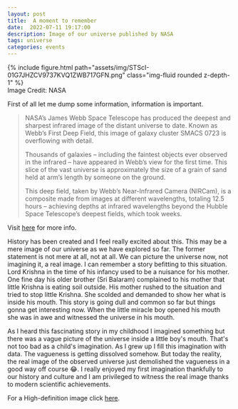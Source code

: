 ```yaml
---
layout: post
title:  A moment to remember
date:  2022-07-11 19:17:00
description: Image of our universe published by NASA
tags: universe
categories: events
---
```

<div class="row mt-3">
        {% include figure.html path="assets/img/STScI-01G7JHZCV9737KVQ1ZWB717GFN.png" class="img-fluid rounded z-depth-1" %}
</div>
<div class="caption">
    Image Credit: NASA
</div>

First of all let me dump some information, information is important.

> NASA’s James Webb Space Telescope has produced the deepest and sharpest infrared image of the distant universe to date. Known as Webb’s First Deep Field, this image of galaxy cluster SMACS 0723 is overflowing with detail.
>
> Thousands of galaxies – including the faintest objects ever observed in the infrared – have appeared in Webb’s view for the first time. This slice of the vast universe is approximately the size of a grain of sand held at arm’s length by someone on the ground.
>
> This deep field, taken by Webb’s Near-Infrared Camera (NIRCam), is a composite made from images at different wavelengths, totaling 12.5 hours – achieving depths at infrared wavelengths beyond the Hubble Space Telescope’s deepest fields, which took weeks.

Visit [here](https://webbtelescope.org/contents/media/images/2022/038/01G7JGTH21B5GN9VCYAHBXKSD1) for more info.

History has been created and I feel really excited about this. This may be a mere image of our universe as we have explored so far. The former statement is not mere at all, not at all. We can picture the universe now, not imagining it, a real image. I can remember a story befitting to this situation. Lord Krishna in the time of his infancy used to be a nuisance for his mother. One fine day his older brother (Sri Balaram) complained to his mother that little Krishna is eating soil outside. His mother rushed to the situation and tried to stop little Krishna. She scolded and demanded to show her what is inside his mouth. This story is going dull and common so far but things gonna get interesting now. When the little miracle boy opened his mouth she was in awe and witnessed the universe in his mouth. 

As I heard this fascinating story in my childhood I imagined something but there was a vague picture of the universe inside a little boy's mouth. That's not too bad as a child's imagination. As I grew up I fill this imagination with data. The vagueness is getting dissolved somehow. But today the reality, the real image of the observed universe just demolished the vagueness in a good way off course 😂. I really enjoyed my first imagination thankfully to our history and culture and I am privileged to witness the real image thanks to modern scientific achievements.

For a High-definition image click [here](https://webbtelescope.org/contents/media/images/2022/038/01G7JGTH21B5GN9VCYAHBXKSD1). 